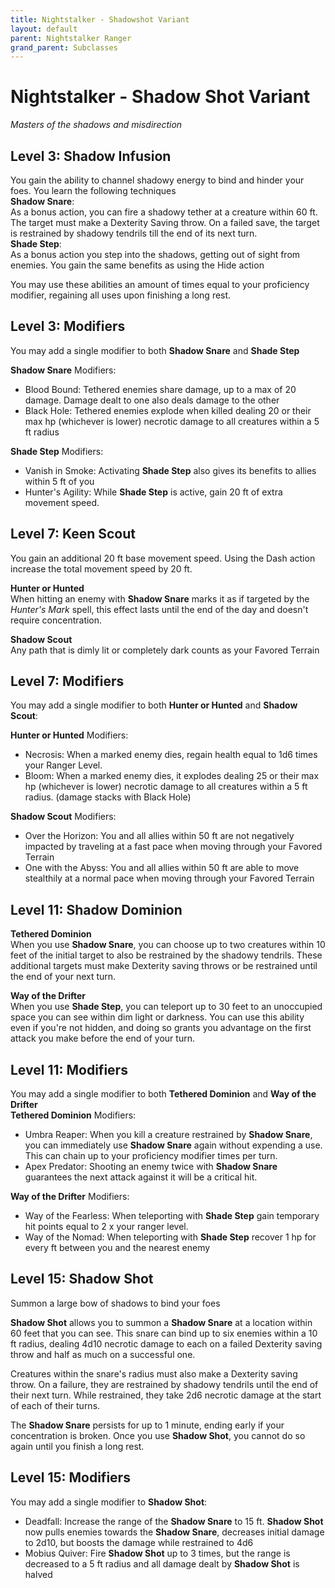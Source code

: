 ```yaml
---
title: Nightstalker - Shadowshot Variant
layout: default
parent: Nightstalker Ranger
grand_parent: Subclasses
---
```

# Nightstalker - Shadow Shot Variant
_Masters of the shadows and misdirection_

## Level 3: Shadow Infusion
You gain the ability to channel shadowy energy to bind and hinder your foes. You learn the following techniques  
**Shadow Snare**:  
As a bonus action, you can fire a shadowy tether at a creature within 60 ft. The target must make a Dexterity Saving throw. On a failed save, the target is restrained by shadowy tendrils till the end of its next turn.   
**Shade Step**:  
As a bonus action you step into the shadows, getting out of sight from enemies. You gain the same benefits as using the Hide action

You may use these abilities an amount of times equal to your proficiency modifier, regaining all uses upon finishing a long rest.

## Level 3: Modifiers
You may add a single modifier to both **Shadow Snare** and **Shade Step**

**Shadow Snare** Modifiers:  
- Blood Bound: Tethered enemies share damage, up to a max of 20 damage. Damage dealt to one also deals damage to the other
- Black Hole: Tethered enemies explode when killed dealing 20 or their max hp (whichever is lower) necrotic damage to all creatures within a 5 ft radius  

**Shade Step** Modifiers:  
- Vanish in Smoke: Activating **Shade Step** also gives its benefits to allies within 5 ft of you
- Hunter's Agility: While **Shade Step** is active, gain 20 ft of extra movement speed.
## Level 7: Keen Scout
You gain an additional 20 ft base movement speed. Using the Dash action increase the total movement speed by 20 ft.

**Hunter or Hunted**  
When hitting an enemy with **Shadow Snare** marks it as if targeted by the _Hunter's Mark_ spell, this effect lasts until the end of the day and doesn't require concentration. 

**Shadow Scout**  
Any path that is dimly lit or completely dark counts as your Favored Terrain

## Level 7: Modifiers
You may add a single modifier to both **Hunter or Hunted** and **Shadow Scout**:

**Hunter or Hunted** Modifiers:  
- Necrosis: When a marked enemy dies, regain health equal to 1d6 times your Ranger Level.
- Bloom: When a marked enemy dies, it explodes dealing 25 or their max hp (whichever is lower) necrotic damage to all creatures within a 5 ft radius. (damage stacks with Black Hole)

**Shadow Scout** Modifiers:
-  Over the Horizon: You and all allies within 50 ft are not negatively impacted by traveling at a fast pace when moving through your Favored Terrain
- One with the Abyss: You and all allies within 50 ft are able to move stealthily at a normal pace when moving through your Favored Terrain
## Level 11: Shadow Dominion
**Tethered Dominion**  
When you use **Shadow Snare**, you can choose up to two creatures within 10 feet of the initial target to also be restrained by the shadowy tendrils. These additional targets must make Dexterity saving throws or be restrained until the end of your next turn.

**Way of the Drifter**   
When you use **Shade Step**, you can teleport up to 30 feet to an unoccupied space you can see within dim light or darkness. You can use this ability even if you're not hidden, and doing so grants you advantage on the first attack you make before the end of your turn.

## Level 11: Modifiers
You may add a single modifier to both **Tethered Dominion** and **Way of the Drifter**  
**Tethered Dominion** Modifiers:  
- Umbra Reaper: When you kill a creature restrained by **Shadow Snare**, you can immediately use **Shadow Snare** again without expending a use. This can chain up to your proficiency modifier times per turn.
- Apex Predator: Shooting an enemy twice with **Shadow Snare** guarantees the next attack against it will be a critical hit.

**Way of the Drifter** Modifiers:
- Way of the Fearless: When teleporting with **Shade Step** gain temporary hit points equal to 2 x your ranger level.
- Way of the Nomad: When teleporting with **Shade Step** recover 1 hp for every ft between you and the nearest enemy
## Level 15: Shadow Shot
Summon a large bow of shadows to bind your foes

**Shadow Shot** allows you to summon a **Shadow Snare** at a location within 60 feet that you can see. This snare can bind up to six enemies within a 10 ft radius, dealing 4d10 necrotic damage to each on a failed Dexterity saving throw and half as much on a successful one.

Creatures within the snare's radius must also make a Dexterity saving throw. On a failure, they are restrained by shadowy tendrils until the end of their next turn. While restrained, they take 2d6 necrotic damage at the start of each of their turns.

The **Shadow Snare** persists for up to 1 minute, ending early if your concentration is broken.
Once you use **Shadow Shot**, you cannot do so again until you finish a long rest.
## Level 15: Modifiers
You may add a single modifier to **Shadow Shot**:
- Deadfall: Increase the range of the **Shadow Snare** to 15 ft. **Shadow Shot** now pulls enemies towards the **Shadow Snare**, decreases initial damage to 2d10, but boosts the damage while restrained to 4d6
- Mobius Quiver: Fire **Shadow Shot** up to 3 times, but the range is decreased to a 5 ft radius and all damage dealt by **Shadow Shot** is halved

